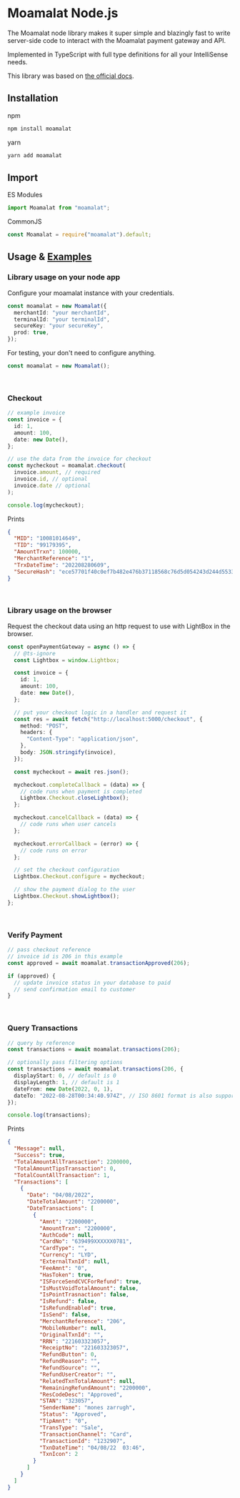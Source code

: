 # Moamalat Node.js

The Moamalat node library makes it super simple and blazingly fast to write server-side code to interact with the Moamalat payment gateway and API.

Implemented in TypeScript with full type definitions for all your IntelliSense needs.

This library was based on [the official docs](http://docs.moamalat.net:55/lightbox.html).

## Installation

npm

```sh
npm install moamalat
```

yarn

```sh
yarn add moamalat
```

## Import

ES Modules

```ts
import Moamalat from "moamalat";
```

CommonJS

```ts
const Moamalat = require("moamalat").default;
```

## Usage & [Examples](https://github.com/moneszarrugh/moamalat-node/tree/main/examples)

### Library usage on your node app

Configure your moamalat instance with your credentials.

```ts
const moamalat = new Moamalat({
  merchantId: "your merchantId",
  terminalId: "your terminalId",
  secureKey: "your secureKey",
  prod: true,
});
```

For testing, your don't need to configure anything.

```ts
const moamalat = new Moamalat();
```

<br>

### Checkout

```ts
// example invoice
const invoice = {
  id: 1,
  amount: 100,
  date: new Date(),
};

// use the data from the invoice for checkout
const mycheckout = moamalat.checkout(
  invoice.amount, // required
  invoice.id, // optional
  invoice.date // optional
);

console.log(mycheckout);
```

Prints

```json
{
  "MID": "10081014649",
  "TID": "99179395",
  "AmountTrxn": 100000,
  "MerchantReference": "1",
  "TrxDateTime": "202208280609",
  "SecureHash": "ece57701f40c0ef7b482e476b37118568c76d5d054243d244d5533c05e6c9ae3"
}
```

<br>

### Library usage on the browser

Request the checkout data using an http request to use with LightBox in the browser.

```ts
const openPaymentGateway = async () => {
  // @ts-ignore
  const Lightbox = window.Lightbox;

  const invoice = {
    id: 1,
    amount: 100,
    date: new Date(),
  };

  // put your checkout logic in a handler and request it
  const res = await fetch("http://localhost:5000/checkout", {
    method: "POST",
    headers: {
      "Content-Type": "application/json",
    },
    body: JSON.stringify(invoice),
  });

  const mycheckout = await res.json();

  mycheckout.completeCallback = (data) => {
    // code runs when payment is completed
    Lightbox.Checkout.closeLightbox();
  };

  mycheckout.cancelCallback = (data) => {
    // code runs when user cancels
  };

  mycheckout.errorCallback = (error) => {
    // code runs on error
  };

  // set the checkout configuration
  Lightbox.Checkout.configure = mycheckout;

  // show the payment dialog to the user
  Lightbox.Checkout.showLightbox();
};
```

<br>

### Verify Payment

```ts
// pass checkout reference
// invoice id is 206 in this example
const approved = await moamalat.transactionApproved(206);

if (approved) {
  // update invoice status in your database to paid
  // send confirmation email to customer
}
```

<br>

### Query Transactions

```ts
// query by reference
const transactions = await moamalat.transactions(206);

// optionally pass filtering options
const transactions = await moamalat.transactions(206, {
  displayStart: 0, // default is 0
  displayLength: 1, // default is 1
  dateFrom: new Date(2022, 0, 1),
  dateTo: "2022-08-28T00:34:40.974Z", // ISO 8601 format is also supported
});

console.log(transactions);
```

Prints

```json
{
  "Message": null,
  "Success": true,
  "TotalAmountAllTransaction": 2200000,
  "TotalAmountTipsTransaction": 0,
  "TotalCountAllTransaction": 1,
  "Transactions": [
    {
      "Date": "04/08/2022",
      "DateTotalAmount": "2200000",
      "DateTransactions": [
        {
          "Amnt": "2200000",
          "AmountTrxn": "2200000",
          "AuthCode": null,
          "CardNo": "639499XXXXXX0781",
          "CardType": "",
          "Currency": "LYD",
          "ExternalTxnId": null,
          "FeeAmnt": "0",
          "HasToken": true,
          "ISForceSendCVCForRefund": true,
          "IsMustVoidTotalAmount": false,
          "IsPointTrasnaction": false,
          "IsRefund": false,
          "IsRefundEnabled": true,
          "IsSend": false,
          "MerchantReference": "206",
          "MobileNumber": null,
          "OriginalTxnId": "",
          "RRN": "221603323057",
          "ReceiptNo": "221603323057",
          "RefundButton": 0,
          "RefundReason": "",
          "RefundSource": "",
          "RefundUserCreator": "",
          "RelatedTxnTotalAmount": null,
          "RemainingRefundAmount": "2200000",
          "ResCodeDesc": "Approved",
          "STAN": "323057",
          "SenderName": "mones zarrugh",
          "Status": "Approved",
          "TipAmnt": "0",
          "TransType": "Sale",
          "TransactionChannel": "Card",
          "TransactionId": "1232907",
          "TxnDateTime": "04/08/22  03:46",
          "TxnIcon": 2
        }
      ]
    }
  ]
}
```
